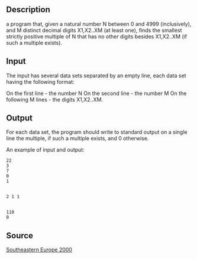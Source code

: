 <h2>Description</h2><p>a program that, given a natural number N between 0 and 4999 (inclusively), and M distinct decimal digits X1,X2..XM (at least one), finds the smallest strictly positive multiple of N that has no other digits besides X1,X2..XM (if such a multiple exists).</p><h2>Input</h2><p>The input has several data sets separated by an empty line, each data set having the following format:
</p>
On the first line - the number N
On the second line - the number M
On the following M lines - the digits X1,X2..XM.<h2>Output</h2><p>For each data set, the program should write to standard output on a single line the multiple, if such a multiple exists, and 0 otherwise.
</p>
An example of input and output: <pre><code class="language-input1">22
3
7
0
1

2
1
1</code></pre><pre><code class="language-output1">110
0</code></pre><h2>Source</h2><a href="searchproblem?field=source&amp;key=Southeastern+Europe+2000">Southeastern Europe 2000</a>